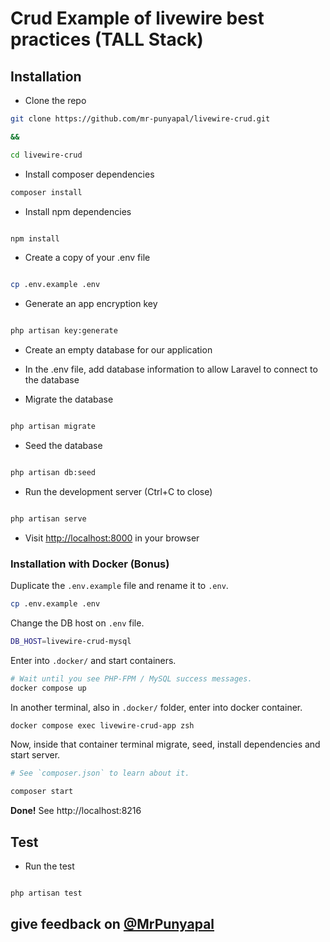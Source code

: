 # Crud Example of livewire best practices (TALL Stack)

## Installation

- Clone the repo

```bash
git clone https://github.com/mr-punyapal/livewire-crud.git

&&

cd livewire-crud
```

- Install composer dependencies

```bash
composer install
```

- Install npm dependencies

```bash

npm install

```

- Create a copy of your .env file

```bash

cp .env.example .env

```

- Generate an app encryption key

```bash

php artisan key:generate

```

- Create an empty database for our application

- In the .env file, add database information to allow Laravel to connect to the database

- Migrate the database

```bash

php artisan migrate

```

- Seed the database

```bash

php artisan db:seed

```

- Run the development server (Ctrl+C to close)

```bash

php artisan serve

```

- Visit [http://localhost:8000](http://localhost:8000) in your browser

### Installation with Docker (Bonus)

Duplicate the `.env.example` file and rename it to `.env`.

```bash
cp .env.example .env
```

Change the DB host on `.env` file.

```bash
DB_HOST=livewire-crud-mysql
```

Enter into `.docker/` and start containers.

```bash
# Wait until you see PHP-FPM / MySQL success messages.
docker compose up 
```

In another terminal, also in `.docker/` folder, enter into docker container.

```bash
docker compose exec livewire-crud-app zsh
```

Now, inside that container terminal migrate, seed, install dependencies and start server.

```bash
# See `composer.json` to learn about it.

composer start
```

**Done!** See http://localhost:8216

## Test

- Run the test

```bash

php artisan test

```

## give feedback on [@MrPunyapal](https://x.com/MrPunyapal)
